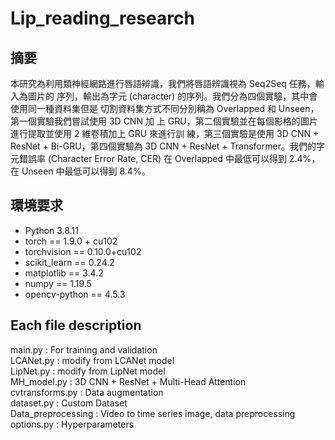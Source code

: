 # Lip_reading_research
## 摘要
本研究為利用類神經網路進行唇語辨識，我們將唇語辨識視為 Seq2Seq 任務，輸入為圖片的
序列，輸出為字元 (character) 的序列。我們分為四個實驗，其中會使用同一種資料集但是
切割資料集方式不同分別稱為 Overlapped 和 Unseen，第一個實驗我們嘗試使用 3D CNN 加
上 GRU，第二個實驗並在每個影格的圖片進行提取並使用 2 維卷積加上 GRU 來進行訓
練，第三個實驗是使用 3D CNN + ResNet + Bi-GRU，第四個實驗為 3D CNN + ResNet + 
Transformer。我們的字元錯誤率 (Character Error Rate, CER) 在 Overlapped 中最低可以得到
2.4%，在 Unseen 中最低可以得到 8.4%。
## 環境要求
- Python 3.8.11
- torch == 1.9.0 + cu102
- torchvision == 0.10.0+cu102
- scikit_learn == 0.24.2
- matplotlib == 3.4.2
- numpy == 1.19.5
- opencv-python == 4.5.3 <br/>

## Each file description
main.py : For training and validation<br>
LCANet.py : modify from LCANet model<br>
LipNet.py : modify from LipNet model<br>
MH_model.py : 3D CNN + ResNet + Multi-Head Attention<br>
cvtransforms.py : Data augmentation<br>
dataset.py : Custom Dataset<br>
Data_preprocessing : Video to time series image, data preprocessing<br>
options.py : Hyperparameters<br>
